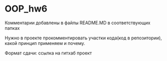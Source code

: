 # OOP_hw6

Комментарии добавлены в файлы README.MD в соответствующих папках

Нужно в проекте прокомментировать участки кода(код в репозитории), какой принцип применяем и почему.

Формат сдачи: ссылка на гитхаб проект